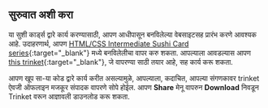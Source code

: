 ## सुरुवात अशी करा

या सुशी कार्ड्स द्वारे कार्य करण्यासाठी, आपण आधीपासून बनविलेल्या वेबसाइटसह प्रारंभ करणे आवश्यक आहे. उदाहरणार्थ, आपण [HTML/CSS Intermediate Sushi Card series](https://projects.raspberrypi.org/en/projects/cd-intermediate-html-css-sushi){:target="_blank"} मध्ये बनविलेलीचा वापर करु शकता. आपल्याला आवडल्यास आपण [this trinket](http://dojo.soy/html3-website-start){:target="_blank"}, जे वापरण्या साठी तयार आहे, सह कार्य करू शकता.

आपण खूप सा-या कोड द्वारे कार्य करीत असल्यामुळे, आपल्याला, कदाचित, आपल्या संगणकावर trinket ऐवजी ऑफलाइन मजकूर संपादक वापरणे सोपे होईल. आपण **Share** मेनू वापरुन **Download** निवडून Trinket वरून आज्ञावली डाउनलोड करू शकता.
